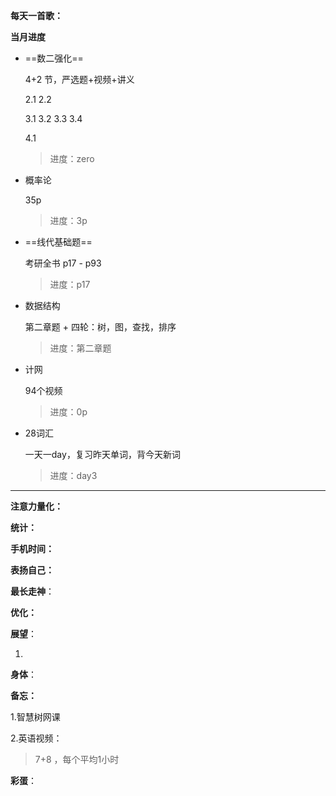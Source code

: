 

**每天一首歌：**



**当月进度**

- ==数二强化==

  4+2 节，严选题+视频+讲义

  

  2.1  2.2 

  3.1 3.2 3.3 3.4

  4.1

  > 进度：zero 

- 概率论

  35p

  > 进度：3p

  

- ==线代基础题==

  考研全书 p17 - p93   

  > 进度：p17

  

- 数据结构

  第二章题 + 四轮：树，图，查找，排序

  > 进度：第二章题

  

- 计网 

  94个视频

  > 进度：0p 



- 28词汇

  一天一day，复习昨天单词，背今天新词

  > 进度：day3 





---

**注意力量化：**





**统计：**





**手机时间：**



**表扬自己：**



**最长走神**：







**优化：**





**展望**：

1. 





**身体**：







**备忘：**

1.智慧树网课

2.英语视频：

> 7+8 ，每个平均1小时



**彩蛋**：

